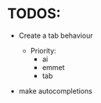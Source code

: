 # TODOS:

- Create a tab behaviour
  - Priority:
    - ai
    - emmet
    - tab

- make autocompletions
